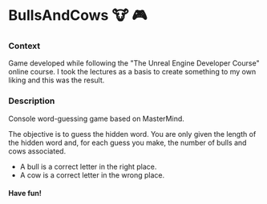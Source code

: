 # BullsAndCows :cow: :video_game:

### Context
Game developed while following the "The Unreal Engine Developer Course" online course. I took the lectures as a basis to create something to my own liking and this was the result.

### Description
Console word-guessing game based on MasterMind.

The objective is to guess the hidden word.
You are only given the length of the hidden word and, for each guess you make, the number of bulls and cows associated.
* A bull is a correct letter in the right place.
* A cow is a correct letter in the wrong place.

#### Have fun!
